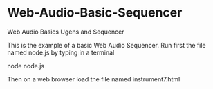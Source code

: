 # Web-Audio-Basic-Sequencer
Web Audio Basics Ugens and Sequencer

This is the example of a basic Web Audio Sequencer. Run first the file named node.js by typing in a terminal 

node node.js

Then on a web browser load the file named instrument7.html
